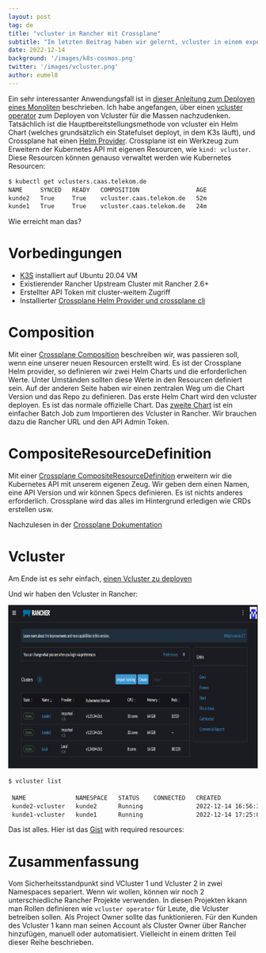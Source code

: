 ```yaml
---
layout: post
tag: de
title: "vcluster in Rancher mit Crossplane"
subtitle: "Im letzten Beitrag haben wir gelernt, vcluster in einem experimentellen Weg in Rancher zu implementieren. Jetzt automatisieren wir Dinge und erweitern unsere Dienste mit Crossplane"
date: 2022-12-14
background: '/images/k8s-cosmos.png'
twitter: '/images/vcluster.png'
author: eumel8
---
```


Ein sehr interessanter Anwendungsfall ist in [dieser Anleitung zum Deployen eines Monoliten](https://github.com/salaboy/from-monolith-to-k8s/tree/main/platform/crossplane-vcluster) beschrieben. Ich habe angefangen, über einen [vcluster operator](https://github.com/eumel8/vcluster-operator) zum Deployen von Vcluster für die Massen nachzudenken. Tatsächlich ist die Hauptbereitstellungsmethode von vcluster ein Helm Chart (welches grundsätzlich ein Statefulset deployt, in dem K3s läuft), und Crossplane hat einen [Helm Provider](https://github.com/crossplane-contrib/provider-helm).
Crossplane ist ein Werkzeug zum Erweitern der Kubernetes API mit eigenen Resourcen, wie `kind: vcluster`. Diese Resourcen können genauso verwaltet werden wie Kubernetes Resourcen:

```bash
$ kubectl get vclusters.caas.telekom.de
NAME     SYNCED   READY   COMPOSITION                AGE
kunde2   True     True    vcluster.caas.telekom.de   52m
kunde1   True     True    vcluster.caas.telekom.de   24m
```

Wie erreicht man das?

# Vorbedingungen

* <a href="https://k3s.io/">K3S</a> installiert auf Ubuntu 20.04 VM
* Existierender Rancher Upstream Cluster mit Rancher 2.6+
* Erstellter API Token mit cluster-weitem Zugriff
* Installierter [Crossplane Helm Provider und crossplane cli](https://gist.github.com/eumel8/c08a17fd259c98f6de832bdcdf87a263#file-00_vcluster_crossplane-md)

# Composition

Mit einer [Crossplane Composition](https://gist.github.com/eumel8/c08a17fd259c98f6de832bdcdf87a263#file-01_composition-yaml) beschreiben wir, was passieren soll, wenn eine unserer neuen Resourcen erstellt wird.
Es ist der Crossplane Helm provider, so definieren wir zwei Helm Charts und die erforderlichen Werte. Unter Umständen sollten diese Werte in den Resourcen definiert sein. Auf der anderen Seite haben wir einen zentralen Weg um die Chart Version und das Repo zu definieren.
Das erste Helm Chart wird den vcluster deployen. Es ist das normale offizielle Chart.
Das [zweite Chart](https://github.com/mcsps/helm-charts/tree/master/charts/rancher-cluster) ist ein einfacher
Batch Job zum Importieren des Vcluster in Rancher. Wir brauchen dazu die Rancher URL und den API Admin Token.

# CompositeResourceDefinition

Mit einer [Crossplane CompositeResourceDefinition](https://gist.github.com/eumel8/c08a17fd259c98f6de832bdcdf87a263#file-02_compositeresourcedefinition-yaml) erweitern wir die Kubernetes API mit unserem eigenen Zeug. Wir geben dem einen
Namen, eine API Version und wir können Specs definieren. Es ist nichts anderes erforderlich. Crossplane wird das 
alles im Hintergrund erledigen wie CRDs erstellen usw.

Nachzulesen in der [Crossplane Dokumentation](https://github.com/crossplane/crossplane/blob/master/docs/concepts/composition.md)

# Vcluster

Am Ende ist es sehr einfach, [einen Vcluster zu deployen](https://gist.github.com/eumel8/c08a17fd259c98f6de832bdcdf87a263#file-03_vcluster-yaml)

Und wir haben den Vcluster in Rancher:

<img src="/images/2022-12-14.png" width="950" height="330" />

```bash
$ vcluster list

 NAME              NAMESPACE   STATUS    CONNECTED   CREATED                         AGE        CONTEXT
 kunde2-vcluster   kunde2      Running               2022-12-14 16:56:33 +0100 CET   1h14m26s   local
 kunde1-vcluster   kunde1      Running               2022-12-14 17:25:07 +0100 CET   45m52s     local
```

Das ist alles. Hier ist das [Gist](https://gist.github.com/eumel8/c08a17fd259c98f6de832bdcdf87a263) with required resources:

<script src="https://gist.github.com/eumel8/c08a17fd259c98f6de832bdcdf87a263.js"></script>

# Zusammenfassung

Vom Sicherheitsstandpunkt sind VCluster 1 und Vcluster 2 in zwei Namespaces separiert. Wenn wir wollen,
können wir noch 2 unterschiedliche Rancher Projekte verwenden. In diesen Projekten kkann man Rollen definieren wie
`vcluster operator` für Leute, die Vcluster betreiben sollen. Als Project Owner sollte das funktionieren.
Für den Kunden des Vcluster 1 kann man seinen Account als Cluster Owner über Rancher hinzufügen, manuell oder automatisiert.
Vielleicht in einem dritten Teil dieser Reihe beschrieben.
